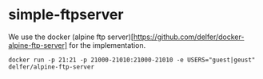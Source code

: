 # simple-ftpserver

We use the docker (alpine ftp server)[https://github.com/delfer/docker-alpine-ftp-server] for the implementation.

	docker run -p 21:21 -p 21000-21010:21000-21010 -e USERS="guest|geust" delfer/alpine-ftp-server

